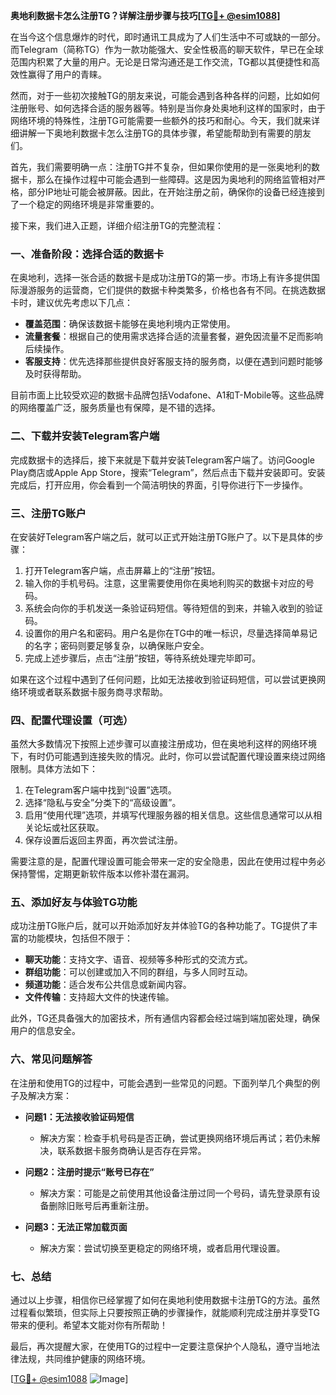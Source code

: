 **奥地利数据卡怎么注册TG？详解注册步骤与技巧[[TG💪+ @esim1088](https://t.me/s/esim1088)]**

在当今这个信息爆炸的时代，即时通讯工具成为了人们生活中不可或缺的一部分。而Telegram（简称TG）作为一款功能强大、安全性极高的聊天软件，早已在全球范围内积累了大量的用户。无论是日常沟通还是工作交流，TG都以其便捷性和高效性赢得了用户的青睐。

然而，对于一些初次接触TG的朋友来说，可能会遇到各种各样的问题，比如如何注册账号、如何选择合适的服务器等。特别是当你身处奥地利这样的国家时，由于网络环境的特殊性，注册TG可能需要一些额外的技巧和耐心。今天，我们就来详细讲解一下奥地利数据卡怎么注册TG的具体步骤，希望能帮助到有需要的朋友们。

首先，我们需要明确一点：注册TG并不复杂，但如果你使用的是一张奥地利的数据卡，那么在操作过程中可能会遇到一些障碍。这是因为奥地利的网络监管相对严格，部分IP地址可能会被屏蔽。因此，在开始注册之前，确保你的设备已经连接到了一个稳定的网络环境是非常重要的。

接下来，我们进入正题，详细介绍注册TG的完整流程：

### **一、准备阶段：选择合适的数据卡**
在奥地利，选择一张合适的数据卡是成功注册TG的第一步。市场上有许多提供国际漫游服务的运营商，它们提供的数据卡种类繁多，价格也各有不同。在挑选数据卡时，建议优先考虑以下几点：
- **覆盖范围**：确保该数据卡能够在奥地利境内正常使用。
- **流量套餐**：根据自己的使用需求选择合适的流量套餐，避免因流量不足而影响后续操作。
- **客服支持**：优先选择那些提供良好客服支持的服务商，以便在遇到问题时能够及时获得帮助。

目前市面上比较受欢迎的数据卡品牌包括Vodafone、A1和T-Mobile等。这些品牌的网络覆盖广泛，服务质量也有保障，是不错的选择。

### **二、下载并安装Telegram客户端**
完成数据卡的选择后，接下来就是下载并安装Telegram客户端了。访问Google Play商店或Apple App Store，搜索“Telegram”，然后点击下载并安装即可。安装完成后，打开应用，你会看到一个简洁明快的界面，引导你进行下一步操作。

### **三、注册TG账户**
在安装好Telegram客户端之后，就可以正式开始注册TG账户了。以下是具体的步骤：
1. 打开Telegram客户端，点击屏幕上的“注册”按钮。
2. 输入你的手机号码。注意，这里需要使用你在奥地利购买的数据卡对应的号码。
3. 系统会向你的手机发送一条验证码短信。等待短信的到来，并输入收到的验证码。
4. 设置你的用户名和密码。用户名是你在TG中的唯一标识，尽量选择简单易记的名字；密码则要足够复杂，以确保账户安全。
5. 完成上述步骤后，点击“注册”按钮，等待系统处理完毕即可。

如果在这个过程中遇到了任何问题，比如无法接收到验证码短信，可以尝试更换网络环境或者联系数据卡服务商寻求帮助。

### **四、配置代理设置（可选）**
虽然大多数情况下按照上述步骤可以直接注册成功，但在奥地利这样的网络环境下，有时仍可能遇到连接失败的情况。此时，你可以尝试配置代理设置来绕过网络限制。具体方法如下：
1. 在Telegram客户端中找到“设置”选项。
2. 选择“隐私与安全”分类下的“高级设置”。
3. 启用“使用代理”选项，并填写代理服务器的相关信息。这些信息通常可以从相关论坛或社区获取。
4. 保存设置后返回主界面，再次尝试注册。

需要注意的是，配置代理设置可能会带来一定的安全隐患，因此在使用过程中务必保持警惕，定期更新软件版本以修补潜在漏洞。

### **五、添加好友与体验TG功能**
成功注册TG账户后，就可以开始添加好友并体验TG的各种功能了。TG提供了丰富的功能模块，包括但不限于：
- **聊天功能**：支持文字、语音、视频等多种形式的交流方式。
- **群组功能**：可以创建或加入不同的群组，与多人同时互动。
- **频道功能**：适合发布公共信息或新闻内容。
- **文件传输**：支持超大文件的快速传输。

此外，TG还具备强大的加密技术，所有通信内容都会经过端到端加密处理，确保用户的信息安全。

### **六、常见问题解答**
在注册和使用TG的过程中，可能会遇到一些常见的问题。下面列举几个典型的例子及解决方案：
- **问题1：无法接收验证码短信**
  - 解决方案：检查手机号码是否正确，尝试更换网络环境后再试；若仍未解决，联系数据卡服务商确认是否存在异常。
  
- **问题2：注册时提示“账号已存在”**
  - 解决方案：可能是之前使用其他设备注册过同一个号码，请先登录原有设备删除旧账号后再重新注册。

- **问题3：无法正常加载页面**
  - 解决方案：尝试切换至更稳定的网络环境，或者启用代理设置。

### **七、总结**
通过以上步骤，相信你已经掌握了如何在奥地利使用数据卡注册TG的方法。虽然过程看似繁琐，但实际上只要按照正确的步骤操作，就能顺利完成注册并享受TG带来的便利。希望本文能对你有所帮助！

最后，再次提醒大家，在使用TG的过程中一定要注意保护个人隐私，遵守当地法律法规，共同维护健康的网络环境。

[[TG💪+ @esim1088](https://t.me/s/esim1088) ![Image](https://i.postimg.cc/4NQfJmqS/Snipaste-2025-05-13-00-14-12.png)]
